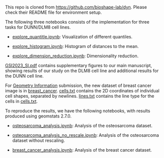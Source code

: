 This repo is cloned from https://github.com/bioshape-lab/dyn. Please check their README file for environment setup.

The following three notebooks consists of the implementation for three tasks for DUNN/DLM8 cell lines.

- [explore_quantitle.ipynb](https://github.com/wxli0/dyn/blob/main/dyn/notebooks/explore_quantitle.ipynb): Visualization of different quantiles.

- [explore_histogram.ipynb](https://github.com/wxli0/dyn/blob/main/dyn/notebooks/explore_histogram.ipynb): Histogram of distances to the mean.

- [explore_dimension_reduction.ipynb](https://github.com/wxli0/dyn/blob/main/dyn/notebooks/explore_dimension_reduction.ipynb): Dimensionality reduction.

[GSI2023_SI.pdf](https://github.com/wxli0/dyn/blob/main/dyn/manuscript/GSI2023_SI.pdf) contains supplementary figures to our main manuscript, showing results of our study on the DLM8 cell line and additional results for the DUNN cell line.

For [Geometry Information](https://link.springer.com/collections/cadahjefhd) submission, the new dataset of breast cancer image is in [breast_cancer](https://github.com/wxli0/dyn/tree/main/dyn/datasets/breast_cancer). [cells.txt](https://github.com/wxli0/dyn/blob/main/dyn/datasets/breast_cancer/cells.txt) contains the 2D coordinates of individual cell shapes, separated by newlines. [lines.txt](https://github.com/wxli0/dyn/blob/main/dyn/datasets/breast_cancer/lines.txt) contains the line type for the cells in [cells.txt](https://github.com/wxli0/dyn/blob/main/dyn/datasets/breast_cancer/cells.txt).

To reproduce the results, we have the following notebooks, with results produced using geomstats 2.7.0.

- [osteosarcoma_analysis.ipynb](https://github.com/wxli0/dyn/blob/main%4092c7a58/dyn/notebooks/osteosarcoma_analysis.ipynb): Analysis of the osteosarcoma dataset.

- [osteosarcoma_analysis_no_rescale.ipynb](https://github.com/wxli0/dyn/blob/main%4092c7a58/dyn/notebooks/osteosarcoma_analysis_no_rescale.ipynb): Analysis of the osteosarcoma dataset without rescaling.

- [breast_cancer_analysis.ipynb](https://github.com/wxli0/dyn/blob/main%4092c7a58/dyn/notebooks/breast_cancer_analysis.ipynb): Analysis of the breast cancer dataset.

